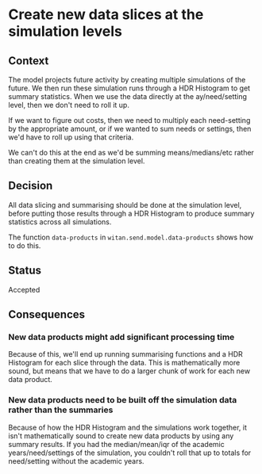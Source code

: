 # Create new data slices at the simulation levels

## Context

The model projects future activity by creating multiple simulations of
the future. We then run these simulation runs through a HDR Histogram
to get summary statistics. When we use the data directly at the
ay/need/setting level, then we don't need to roll it up.

If we want to figure out costs, then we need to multiply each
need-setting by the appropriate amount, or if we wanted to sum needs
or settings, then we'd have to roll up using that criteria.

We can't do this at the end as we'd be summing means/medians/etc
rather than creating them at the simulation level.

## Decision

All data slicing and summarising should be done at the simulation
level, before putting those results through a HDR Histogram to produce
summary statistics across all simulations.

The function `data-products` in `witan.send.model.data-products` shows
how to do this.

## Status

Accepted

## Consequences

### New data products might add significant processing time

Because of this, we'll end up running summarising functions and a HDR
Histogram for each slice through the data. This is mathematically more
sound, but means that we have to do a larger chunk of work for each
new data product.

### New data products need to be built off the simulation data rather than the summaries

Because of how the HDR Histogram and the simulations work together, it
isn't mathematically sound to create new data products by using any
summary results. If you had the median/mean/iqr of the academic
years/need/settings of the simulation, you couldn't roll that up to
totals for need/setting without the academic years.
